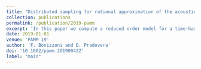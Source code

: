 ```yaml
---
title: "Distributed sampling for rational approximation of the acoustic scattering of an airfoil"
collection: publications
permalink: /publication/2019-pamm
excerpt: 'In this paper we compute a reduced order model for a time-harmonic external acoustic scattering problem with parametric frequency. The employed technique is minimal rational interpolation, an explicit moment-matching method for Hilbert space-valued meromorphic maps. We study the approximation and stability properties of this technique for different choices of the sample point set, namely fully distributed in the parameter range, and partially and fully confluent. The proposed technique is also compared with an implicit multi moment-matching method based on Galerkin projection.'
date: 2019-01-01
venue: 'PAMM 19'
author: 'F. Bonizzoni and D. Pradovera'
doi: '10.1002/pamm.201900422'
label: "main"
---
```


